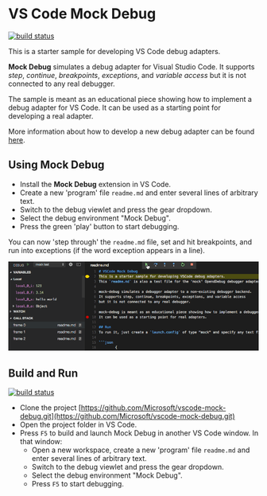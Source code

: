 # VS Code Mock Debug

[![build status](https://travis-ci.org/Microsoft/vscode-mock-debug.svg?branch=master)](https://travis-ci.org/Microsoft/vscode-mock-debug)

This is a starter sample for developing VS Code debug adapters.

**Mock Debug** simulates a debug adapter for Visual Studio Code.
It supports *step*, *continue*, *breakpoints*, *exceptions*, and
*variable access* but it is not connected to any real debugger.

The sample is meant as an educational piece showing how to implement a debug
adapter for VS Code. It can be used as a starting point for developing a real adapter.

More information about how to develop a new debug adapter can be found
[here](https://github.com/Microsoft/vscode-extensionbuilders/blob/master/docs/extensions/example-debuggers.md).

## Using Mock Debug

* Install the **Mock Debug** extension in VS Code.
* Create a new 'program' file `readme.md` and enter several lines of arbitrary text.
* Switch to the debug viewlet and press the gear dropdown.
* Select the debug environment "Mock Debug".
* Press the green 'play' button to start debugging.

You can now 'step through' the `readme.md` file, set and hit breakpoints, and run into exceptions (if the word exception appears in a line).

![Mock Debug](images/mock-debug.gif)


## Build and Run

[![build status](https://travis-ci.org/Microsoft/vscode-mock-debug.svg?branch=master)](https://travis-ci.org/Microsoft/vscode-mock-debug)

* Clone the project [https://github.com/Microsoft/vscode-mock-debug.git](https://github.com/Microsoft/vscode-mock-debug.git)
* Open the project folder in VS Code.
* Press `F5` to build and launch Mock Debug in another VS Code window. In that window:
  * Open a new workspace, create a new 'program' file `readme.md` and enter several lines of arbitrary text.
  * Switch to the debug viewlet and press the gear dropdown.
  * Select the debug environment "Mock Debug".
  * Press `F5` to start debugging.
